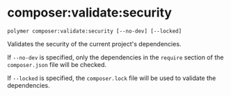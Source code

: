 # composer:validate:security

```shell
polymer composer:validate:security [--no-dev] [--locked]
```

Validates the security of the current project's dependencies.

If `--no-dev` is specified, only the dependencies in the `require` section of the `composer.json` file will be checked.

If `--locked` is specified, the `composer.lock` file will be used to validate the dependencies.
